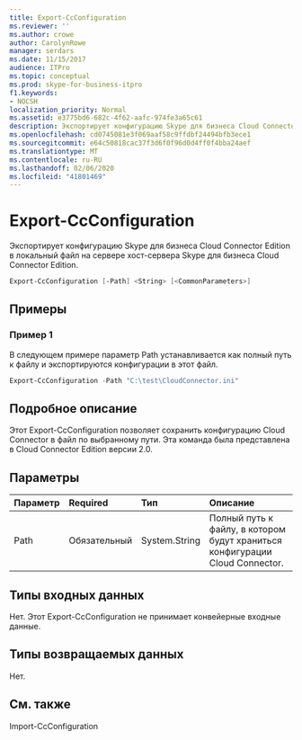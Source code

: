 ```yaml
---
title: Export-CcConfiguration
ms.reviewer: ''
ms.author: crowe
author: CarolynRowe
manager: serdars
ms.date: 11/15/2017
audience: ITPro
ms.topic: conceptual
ms.prod: skype-for-business-itpro
f1.keywords:
- NOCSH
localization_priority: Normal
ms.assetid: e3775bd6-682c-4f62-aafc-974fe3a65c61
description: Экспортирует конфигурацию Skype для бизнеса Cloud Connector Edition в локальный файл на сервере хост-сервера Skype для бизнеса Cloud Connector Edition.
ms.openlocfilehash: cd0745081e3f069aaf58c9ffdbf24494bfb3ece1
ms.sourcegitcommit: e64c50818cac37f3d6f0f96d0d4ff0f4bba24aef
ms.translationtype: MT
ms.contentlocale: ru-RU
ms.lasthandoff: 02/06/2020
ms.locfileid: "41801469"
---
```

# <a name="export-ccconfiguration"></a>Export-CcConfiguration
 
Экспортирует конфигурацию Skype для бизнеса Cloud Connector Edition в локальный файл на сервере хост-сервера Skype для бизнеса Cloud Connector Edition.
  
```powershell
Export-CcConfiguration [-Path] <String> [<CommonParameters>]
```

## <a name="examples"></a>Примеры
<a name="Examples"> </a>

### <a name="example-1"></a>Пример 1

В следующем примере параметр Path устанавливается как полный путь к файлу и экспортируются конфигурации в этот файл.
  
```powershell
Export-CcConfiguration -Path "C:\test\CloudConnector.ini" 
```

## <a name="detailed-description"></a>Подробное описание
<a name="Examples"> </a>

Этот Export-CcConfiguration позволяет сохранить конфигурацию Cloud Connector в файл по выбранному пути. Эта команда была представлена в Cloud Connector Edition версии 2.0.
  
## <a name="parameters"></a>Параметры
<a name="Examples"> </a>

|**Параметр**|**Required**|**Тип**|**Описание**|
|:-----|:-----|:-----|:-----|
|Path  <br/> |Обязательный  <br/> |System.String  <br/> |Полный путь к файлу, в котором будут храниться конфигурации Cloud Connector.  <br/> |
   
## <a name="input-types"></a>Типы входных данных
<a name="Examples"> </a>

Нет. Этот Export-CcConfiguration не принимает конвейерные входные данные.
  
## <a name="return-types"></a>Типы возвращаемых данных
<a name="Examples"> </a>

Нет.
  
## <a name="see-also"></a>См. также
<a name="Examples"> </a>

Import-CcConfiguration
  

